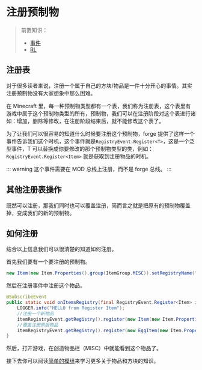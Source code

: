 # 注册预制物

> 前置知识：
> 
> - [事件](../event/)
> - [RL]()
 ## 注册表
 
 对于很多读者来说，注册一个属于自己的方块/物品是一件十分开心的事情。其实注册预制物没有大家想象中那么困难。
 
 在 Minecraft 里，每一种预制物类型都有一个表，我们称为注册表，这个表里有游戏中属于这个预制物类型的所有，预制物，我们可以在注册阶段对这个表进行诸如：增加，删除等修改，在注册阶段结束后，就不能修改这个表了。
 
 为了让我们可以很容易的知道什么时候要注册这个预制物，forge 提供了这样一个事件告诉我们这个时机，这个事件就是`RegistryEvent.Register<T>`，这是一个泛型事件，T 可以替换成你要修改的那个预制物类型的类，例如：`RegistryEvent.Register<Item>` 就是获取到注册物品的时机。
 
::: warning
这个事件需要在 MOD 总线上注册，而不是 forge 总线。
:::

## 其他注册表操作

既然可以注册，那我们同时也可以覆盖注册，简而言之就是把原有的预制物覆盖掉，变成我们的新的预制物。

## 如何注册

结合以上信息我们可以很清楚的知道如何注册。

首先我们要有一个要注册的预制物。

```java
new Item(new Item.Properties().group(ItemGroup.MISC)).setRegistryName("examplemod:test")
```

然后在注册事件中注册这个物品。

```java
@SubscribeEvent
public static void onItemsRegistry(final RegistryEvent.Register<Item> itemRegistryEvent) {
    LOGGER.info("HELLO from Register Item");
    //注册一个新物品
    itemRegistryEvent.getRegistry().register(new Item(new Item.Properties().group(ItemGroup.MISC)).setRegistryName("examplemod:test"));
    //覆盖注册原版物品
    itemRegistryEvent.getRegistry().register(new EggItem(new Item.Properties().group(ItemGroup.MISC)).setRegistryName("minecraft:apple"));
}
```

然后，打开游戏，在创造物品栏（MISC）中就能看到这个物品了。

接下去你可以阅读[简单的模组](./exmaple-simple-mod)来学习更多关于物品和方块的知识。